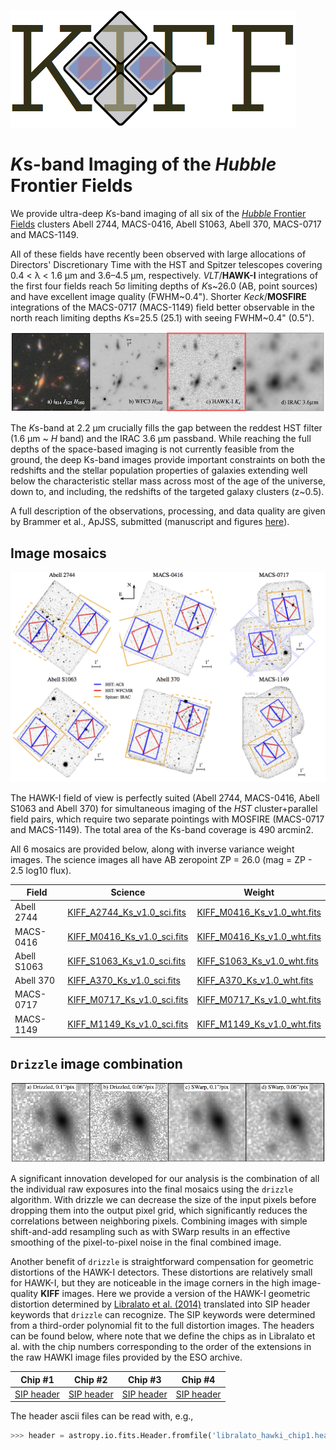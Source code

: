![image](Doc/kiff_logo.png) 

*K*s-band Imaging of the *Hubble* Frontier Fields
==================================================

We provide ultra-deep *K*s-band imaging of all six of the [*Hubble* Frontier Fields](http://www.stsci.edu/hst/campaigns/frontier-fields/) clusters Abell 2744, MACS-0416, Abell S1063, Abell 370, MACS-0717 and MACS-1149.  

All of these fields have recently been observed with large allocations of Directors' Discretionary Time with the HST and Spitzer telescopes covering 0.4 < &lambda; < 1.6 &mu;m and 3.6–4.5 &mu;m, respectively. *VLT*/**HAWK-I** integrations of the first four fields reach 5&sigma; limiting depths of *K*s~26.0 (AB, point sources) and have excellent image quality (FWHM~0.4"). Shorter *Keck*/**MOSFIRE** integrations of the MACS-0717 (MACS-1149) field better observable in the north reach limiting depths *K*s=25.5 (25.1) with seeing FWHM~0.4" (0.5").  

![image](Doc/cutout.png) 

The *K*s-band at 2.2 &mu;m crucially fills the gap between the reddest HST filter (1.6 &mu;m ~ *H* band) and the IRAC 3.6 &mu;m passband. While reaching the full depths of the space-based imaging is not currently feasible from the ground, the deep Ks-band images provide important constraints on both the redshifts and the stellar population properties of galaxies extending well below the characteristic stellar mass across most of the age of the universe, down to, and including, the redshifts of the targeted galaxy clusters (z~0.5). 

A full description of the observations, processing, and data quality are given by Brammer et al., ApJSS, submitted (manuscript and figures [here](Paper0/)).

Image mosaics
-------------
![image](Doc/layout.png) 

The HAWK-I field of view is perfectly suited (Abell 2744, MACS-0416, Abell S1063 and Abell 370) for simultaneous imaging of the *HST* cluster+parallel field pairs, which require two separate pointings with MOSFIRE (MACS-0717 and MACS-1149).  The total area of the Ks-band coverage is 490 arcmin2.

All 6 mosaics are provided below, along with inverse variance weight images.  The science images all have AB zeropoint ZP = 26.0 (mag = ZP - 2.5 log10 flux).

|Field   |Science            |Weight            |
|------- |------------------ |---------------   | 
| Abell 2744  |[KIFF_A2744_Ks_v1.0_sci.fits](http://www.stsci.edu/~brammer/HFF/Stack/KIFF_A2744_Ks_v1.0_sci.fits.gz) | 	[KIFF_M0416_Ks_v1.0_wht.fits](http://www.stsci.edu/~brammer/HFF/Stack/KIFF_M0416_Ks_v1.0_wht.fits.gz) | 
| MACS-0416   |[KIFF_M0416_Ks_v1.0_sci.fits](http://www.stsci.edu/~brammer/HFF/Stack/KIFF_M0416_Ks_v1.0_sci.fits.gz) | 	[KIFF_M0416_Ks_v1.0_wht.fits](http://www.stsci.edu/~brammer/HFF/Stack/KIFF_M0416_Ks_v1.0_wht.fits.gz) | 
| Abell S1063 |[KIFF_S1063_Ks_v1.0_sci.fits](http://www.stsci.edu/~brammer/HFF/Stack/KIFF_S1063_Ks_v1.0_sci.fits.gz) | 	[KIFF_S1063_Ks_v1.0_wht.fits](http://www.stsci.edu/~brammer/HFF/Stack/KIFF_S1063_Ks_v1.0_wht.fits.gz) | 
| Abell 370   |[KIFF_A370_Ks_v1.0_sci.fits](http://www.stsci.edu/~brammer/HFF/Stack/KIFF_A370_Ks_v1.0_sci.fits.gz) | 	[KIFF_A370_Ks_v1.0_wht.fits](http://www.stsci.edu/~brammer/HFF/Stack/KIFF_A370_Ks_v1.0_wht.fits.gz) | 
| MACS-0717   |[KIFF_M0717_Ks_v1.0_sci.fits](http://www.stsci.edu/~brammer/HFF/Stack/KIFF_M0717_Ks_v1.0_sci.fits.gz) | 	[KIFF_M0717_Ks_v1.0_wht.fits](http://www.stsci.edu/~brammer/HFF/Stack/KIFF_M0717_Ks_v1.0_wht.fits.gz) | 
| MACS-1149   |[KIFF_M1149_Ks_v1.0_sci.fits](http://www.stsci.edu/~brammer/HFF/Stack/KIFF_M1149_Ks_v1.0_sci.fits.gz) | 	[KIFF_M1149_Ks_v1.0_wht.fits](http://www.stsci.edu/~brammer/HFF/Stack/KIFF_M1149_Ks_v1.0_wht.fits.gz) | 

`Drizzle` image combination
---------------------------
![image](Doc/drizzle.png) 

A significant innovation developed for our analysis is the combination of all the individual raw exposures into the final mosaics using the `drizzle` algorithm.  With drizzle we can decrease the size of the input pixels before dropping them into the output pixel grid, which significantly reduces the correlations between neighboring pixels.  Combining images with simple shift-and-add resampling such as with SWarp results in an effective smoothing of the pixel-to-pixel noise in the final combined image. 

Another benefit of `drizzle` is straightforward compensation for geometric distortions of the HAWK-I detectors.  These distortions are relatively small for HAWK-I, but they are noticeable in the image corners in the high image-quality **KIFF** images.  Here we provide a version of the HAWK-I geometric distortion determined by [Libralato et al. (2014)](http://www.aanda.org/10.1051/0004-6361/201322059) translated into SIP header keywords that `drizzle` can recognize.  The SIP keywords were determined from a third-order polynomial fit to the full distortion images.  The headers can be found below, where note that we define the chips as in Libralato et al. with the chip numbers corresponding to the order of the extensions in the raw HAWKI image files provided by the ESO archive.  

|Chip #1   |Chip #2  |Chip #3   |Chip #4   |
|-------   |-------  |-------   |-------   |  
| [SIP header](Distortion/libralato_hawki_chip1.header)  | [SIP header](Distortion/libralato_hawki_chip2.header)  | [SIP header](Distortion/libralato_hawki_chip2.header)  | [SIP header](Distortion/libralato_hawki_chip3.header)  

The header ascii files can be read with, e.g., 

```python
>>> header = astropy.io.fits.Header.fromfile('libralato_hawki_chip1.header').
```

